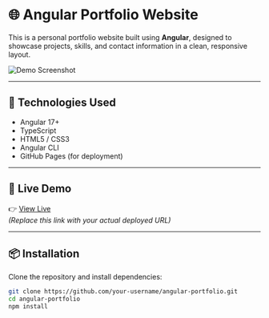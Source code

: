 # 🌐 Angular Portfolio Website

This is a personal portfolio website built using **Angular**, designed to showcase projects, skills, and contact information in a clean, responsive layout.

![Demo Screenshot](https://via.placeholder.com/1000x500?text=Portfolio+Screenshot) <!-- Replace with actual screenshot later -->

---

## 🧰 Technologies Used

- Angular 17+
- TypeScript
- HTML5 / CSS3
- Angular CLI
- GitHub Pages (for deployment)

---

## 🚀 Live Demo

👉 [View Live](https://your-username.github.io/angular-portfolio/)  
_(Replace this link with your actual deployed URL)_

---

## 📦 Installation

Clone the repository and install dependencies:

```bash
git clone https://github.com/your-username/angular-portfolio.git
cd angular-portfolio
npm install
